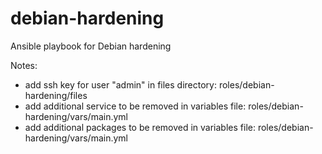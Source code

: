 # debian-hardening

Ansible playbook for Debian hardening

Notes:

- add ssh key for user "admin" in files directory: roles/debian-hardening/files
- add additional service to be removed in variables file: roles/debian-hardening/vars/main.yml
- add additional packages to be removed in variables file: roles/debian-hardening/vars/main.yml

